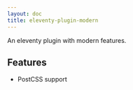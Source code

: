 ```yaml
---
layout: doc
title: eleventy-plugin-modern
---
```


An eleventy plugin with modern features.

## Features

- PostCSS support
